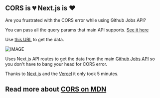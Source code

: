 ## CORS is 💔 Next.js is ♥

Are you frustrated with the CORS error while using Github Jobs API?

You can pass all the query params that main API supports. [See it here](https://jobs.github.com/api)

Use [this URL](https://github-api-next.vercel.app/api/jobs) to get the data.

![IMAGE](https://user-images.githubusercontent.com/36589645/108876414-311fcd00-7624-11eb-8aad-deead053ca86.png)

Uses Next.js API routes to get the data from the main [Github Jobs API](https://jobs.github.com/positions.json) so you don't have to bang your head for CORS error.

Thanks to [Next.js](https://nextjs.org/) and the [Vercel](https://vercel.com/) it only took 5 minutes.

## Read more about [CORS on MDN](https://developer.mozilla.org/en-US/docs/Web/HTTP/CORS)
